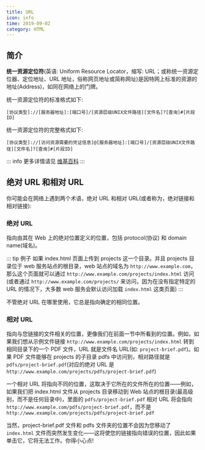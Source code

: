 ```yaml
---
title: URL
icon: info
time: 2019-09-02
category: HTML
---
```


## 简介

**统一资源定位符**(英语: Uniform Resource Locator，缩写: URL；或称统一资源定位器、定位地址、URL 地址，俗称网页地址或简称网址)是因特网上标准的资源的地址(Address)，如同在网络上的门牌。

统一资源定位符的标准格式如下:

```text
[协议类型]://[服务器地址]:[端口号]/[资源层级UNIX文件路径][文件名]?[查询]#[片段ID]
```

统一资源定位符的完整格式如下:

```text
[协议类型]://[访问资源需要的凭证信息]@[服务器地址]:[端口号]/[资源层级UNIX文件路径][文件名]?[查询]#[片段ID]
```

::: info
更多详情请见 [维基百科](https://zh.wikipedia.org/wiki/%E7%BB%9F%E4%B8%80%E8%B5%84%E6%BA%90%E5%AE%9A%E4%BD%8D%E7%AC%A6)
:::

## 绝对 URL 和相对 URL

你可能会在网络上遇到两个术语，绝对 URL 和相对 URL(或者称为，绝对链接和相对链接):

### 绝对 URL

指向由其在 Web 上的绝对位置定义的位置，包括 protocol(协议) 和 domain name(域名)。

::: tip 例子
如果 index.html 页面上传到 projects 这一个目录。并且 projects 目录位于 web 服务站点的根目录，web 站点的域名为 `http://www.example.com`，那么这个页面就可以通过 `http://www.example.com/projects/index.html` 访问(或者通过 `http://www.example.com/projects/` 来访问，因为在没有指定特定的 URL 的情况下，大多数 web 服务会默认访问加载 `index.html` 这类页面)
:::

不管绝对 URL 在哪里使用，它总是指向确定的相同位置。

### 相对 URL

指向与您链接的文件相关的位置，更像我们在前面一节中所看到的位置。例如，如果我们想从示例文件链接 `http://www.example.com/projects/index.html` 转到相同目录下的一个 PDF 文件，URL 就是文件名 URL(如: `project-brief.pdf`)。如果 PDF 文件能够在 projects 的子目录 pdfs 中访问到，相对路径就是 `pdfs/project-brief.pdf`(对应的绝对 URL 是 `http://www.example.com/projects/pdfs/project-brief.pdf`)

一个相对 URL 将指向不同的位置，这取决于它所在的文件所在的位置——例如，如果我们把 index.html 文件从 projects 目录移动到 Web 站点的根目录(最高级别，而不是任何目录中)，里面的 `pdfs/project-brief.pdf` 相对 URL 将会指向 `http://www.example.com/pdfs/project-brief.pdf`，而不是 `http://www.example.com/projects/pdfs/project-brief.pdf`

当然，project-brief.pdf 文件和 pdfs 文件夹的位置不会因为您移动了 `index.html` 文件而突然发生变化——这将使您的链接指向错误的位置，因此如果单击它，它将无法工作。你得小心点!
